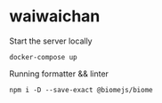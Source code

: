 # waiwaichan

Start the server locally
```
docker-compose up
```

Running formatter && linter
```
npm i -D --save-exact @biomejs/biome
```